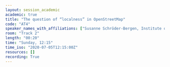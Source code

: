 ```yaml
---
layout: session_academic
academic: true
title: "The question of “localness” in OpenStreetMap"
code: "AT4"
speaker_names_with_affiliations: ["Susanne Schröder-Bergen, Institute of Geography, Friedrich-Alexander University Erlangen-Nürnberg"]
room: "Track 2"
length: "00:20"
time: "Sunday, 12:15"
time_iso: "2020-07-05T12:15:00Z"
resources: []
recording: True
---
```


